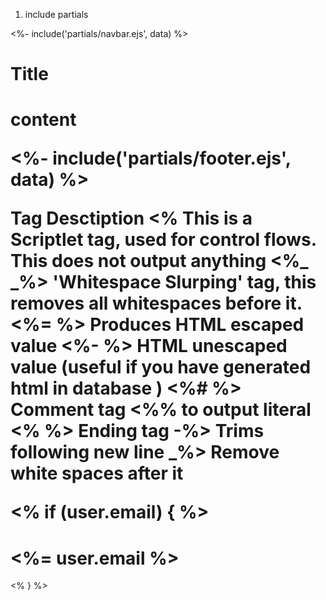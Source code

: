 1) include partials

<%- include('partials/navbar.ejs', data) %>
  <h1> Title <h1>
  <p> content </p>
<%- include('partials/footer.ejs', data) %>



Tag	Desctiption
<%	This is a Scriptlet tag, used for control flows. This does not output anything
<%_ _%>	'Whitespace Slurping' tag, this removes all whitespaces before it.
<%= %>	Produces HTML escaped value
<%- %>	HTML unescaped value (useful if you have generated html in database )
<%# %>	Comment tag
<%%	to output literal <%
%>	Ending tag
-%>	Trims following new line
_%>	Remove white spaces after it



<% if (user.email) { %>
  <h1><%= user.email %></h1>
<% } %>